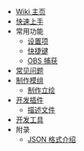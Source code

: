 - [Wiki 主页](https://github.com/MajsoulPlus/majsoul-plus/wiki/Home)
- [快速上手](https://github.com/MajsoulPlus/majsoul-plus/wiki/QuickStart)
- 常用功能
  - [设置项](https://github.com/MajsoulPlus/majsoul-plus/wiki/Settings)
  - [快捷键](https://github.com/MajsoulPlus/majsoul-plus/wiki/Shortcuts)
  - [OBS 捕获](https://github.com/MajsoulPlus/majsoul-plus/wiki/OBS)
- [常见问题](https://github.com/MajsoulPlus/majsoul-plus/wiki/FAQ)
- [制作模组](https://github.com/MajsoulPlus/majsoul-plus/wiki/CourseMod)
  - [制作立绘](https://github.com/MajsoulPlus/majsoul-plus/wiki/Imagemod)
- [开发插件](https://github.com/MajsoulPlus/majsoul-plus/wiki/CourseExecute)
  - [描述文件](https://github.com/MajsoulPlus/majsoul-plus/wiki/ExecuteDesc)
- [开发工具](https://github.com/MajsoulPlus/majsoul-plus/wiki/CourseTool)
- 附录
  - [JSON 格式介绍](https://github.com/MajsoulPlus/majsoul-plus/wiki/JsonFormat)

